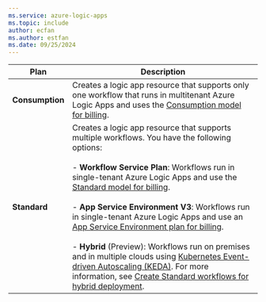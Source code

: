 ```yaml
---
ms.service: azure-logic-apps
ms.topic: include
author: ecfan
ms.author: estfan
ms.date: 09/25/2024
---
```


   | Plan | Description |
   |------|-------------|
   | **Consumption** | Creates a logic app resource that supports only one workflow that runs in multitenant Azure Logic Apps and uses the [Consumption model for billing](../logic-apps-pricing.md#consumption-pricing). |
   | **Standard** | Creates a logic app resource that supports multiple workflows. You have the following options: <br><br>- **Workflow Service Plan**: Workflows run in single-tenant Azure Logic Apps and use the [Standard model for billing](../logic-apps-pricing.md#standard-pricing). <br><br>- **App Service Environment V3**: Workflows run in single-tenant Azure Logic Apps and use an [App Service Environment plan for billing](../../app-service/environment/overview.md#pricing). <br><br>- **Hybrid** (Preview): Workflows run on premises and in multiple clouds using [Kubernetes Event-driven Autoscaling (KEDA)](/azure/aks/keda-about). For more information, see [Create Standard workflows for hybrid deployment](../create-standard-workflows-hybrid-deployment.md). |